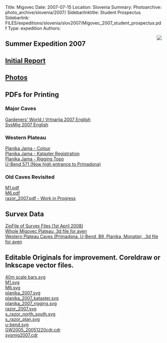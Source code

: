 Title: Migovec
Date: 2007-07-15
Location: Slovenia
Summary:
Photoarchive: photo_archive/slovenia/2007/
Sidebarlinktitle: Student Prospectus
Sidebarlink:  FILES/expeditions/slovenia/slov2007/Migovec_2007_student_prospectus.pdf
Type: expedition
Authors:

<p>
<a href="/caving/photo_archive/slovenia/2007/">
<img align="right" src="/caving/FILES/expeditions/slovenia/slov2007/slov_fire_2007.jpg">
</a>
</p><h2>Summer Expedition 2007</h2>
<h2><a href="https://docs.google.com/document/d/1PMyPJuV47tg9cF-GTwWErAwUCjPMUvv6ivKzbxgw25A/pub">Initial Report</a></h2>
<h2><a href="/caving/photo_archive/slovenia/2007/dirindex.html">Photos</a></h2>
<h2>PDFs for Printing</h2>
<h3>Major Caves</h3>
<a href="/caving/FILES/expeditions/slovenia/slov2007/gw_2007_en.pdf">Gardeners' World / Vrtnarija 2007 English</a>
<br><a href="/caving/FILES/expeditions/slovenia/slov2007/sysmig2007.pdf">SysMig 2007 English</a>
<h3>Western Plateau</h3>
<a href="/caving/FILES/expeditions/slovenia/slov2007/planika_2007.pdf">Planika Jama - Colour</a>
<br><a href="/caving/FILES/expeditions/slovenia/slov2007/planika_2007_kataster.pdf">Planika Jama - Kataster Registration</a>
<br><a href="/caving/FILES/expeditions/slovenia/slov2007/planika_2007_rigging.pdf">Planika Jama - Rigging Topo</a>
<br><a href="/caving/FILES/expeditions/slovenia/slov2007/u-bend.pdf">U-Bend 571 (Now high entrance to Primadona)</a>
<h3>Old Caves Revisited</h3>
<a href="/caving/FILES/expeditions/slovenia/slov2007/M1.pdf">M1.pdf</a>
<br><a href="/caving/FILES/expeditions/slovenia/slov2007/M6.pdf">M6.pdf</a>
<br><a href="/caving/FILES/expeditions/slovenia/slov2007/razor_2007.pdf">razor_2007.pdf - Work in Progress</a>
<h2>Survex Data</h2>
<a href="/caving/FILES/expeditions/slovenia/report/migovecsurveydata2008-04-01.zip">ZipFile of Survex Files (1st April 2008)</a><br>
<a href="/caving/FILES/expeditions/slovenia/slov2007/mig.3d">Whole Migovec Plateau, 3d file for aven</a><br>
<a href="/caving/FILES/expeditions/slovenia/slov2007/western_plateau.3d">Western Plateau Caves (Primadona, U-Bend, B9, Planika, Monatip), .3d file for aven</a>

<h2>Editable Originals for improvement. Coreldraw or Inkscape vector files.</h2>
<a href="/caving/FILES/expeditions/slovenia/slov2007/40m scale bars.svg" >40m scale bars.svg</a>
<br><a href="/caving/FILES/expeditions/slovenia/slov2007/M1.svg" >M1.svg</a>
<br><a href="/caving/FILES/expeditions/slovenia/slov2007/M6.svg" >M6.svg</a>
<br><a href="/caving/FILES/expeditions/slovenia/slov2007/planika_2007.svg" >planika_2007.svg</a>
<br><a href="/caving/FILES/expeditions/slovenia/slov2007/planika_2007_kataster.svg" >planika_2007_kataster.svg</a>
<br><a href="/caving/FILES/expeditions/slovenia/slov2007/planika_2007_rigging.svg" >planika_2007_rigging.svg</a>
<br><a href="/caving/FILES/expeditions/slovenia/slov2007/razor_2007.svg" >razor_2007.svg</a>
<br><a href="/caving/FILES/expeditions/slovenia/slov2007/s_razor_north_south.svg" >s_razor_north_south.svg</a>
<br><a href="/caving/FILES/expeditions/slovenia/slov2007/s_razor_plan.svg" >s_razor_plan.svg</a>
<br><a href="/caving/FILES/expeditions/slovenia/slov2007/u-bend.svg" >u-bend.svg</a>
<br><a href="/caving/FILES/expeditions/slovenia/slov2007/GW2005_20051220cdr.cdr">GW2005_20051220cdr.cdr</a>
<br><a href="/caving/FILES/expeditions/slovenia/slov2007/sysmig2007.cdr">sysmig2007.cdr</a>
<p></p>
